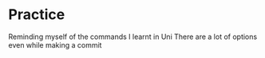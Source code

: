 # Practice

Reminding myself of the commands I learnt in Uni
There are a lot of options even while making a commit
